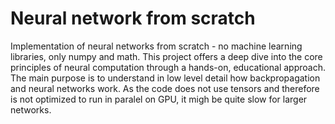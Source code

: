 # Neural network from scratch
Implementation of neural networks from scratch - no machine learning libraries, only numpy and math. This project offers a deep dive into the core principles of neural computation through a hands-on, educational approach. The main purpose is to understand in low level detail how backpropagation and neural networks work. As the code does not use tensors and therefore is not optimized to run in paralel on GPU, it migh be quite slow for larger networks.
